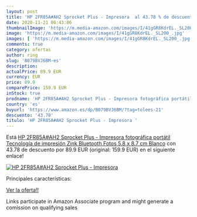 ```yaml
---
layout: post
title: 'HP 2FR85A#AH2 Sprocket Plus - Impresora  al 43.78 % de descuento'
date: 2020-11-21 06:43:06
thumbnailImage: 'https://m.media-amazon.com/images/I/41gGR8KdrEL._SL200_.jpg'
image: 'https://m.media-amazon.com/images/I/41gGR8KdrEL._SL200_.jpg'
images: [ 'https://m.media-amazon.com/images/I/41gGR8KdrEL._SL200_.jpg' ]
comments: true
category: ofertas
author: ring
slug: 'B079BVJ6BM-es'
description:
actualPrice: 89.9 EUR
currency: EUR
price: 89.9
comparePrice: 159.9 EUR
inStock: true
prodname: 'HP 2FR85A#AH2 Sprocket Plus - Impresora fotográfica portátil  Tecnología de impresión Zink  Bluetooth  Fotos 5.8 x 8.7 cm  Blanco'
country: 'es'
buyurl: 'https://www.amazon.es/dp/B079BVJ6BM/?tag=tolees-21'
descuento: '43.78'
titulo: 'HP 2FR85A#AH2 Sprocket Plus - Impresora '
---
```


Está [HP 2FR85A#AH2 Sprocket Plus - Impresora fotográfica portátil  Tecnología de impresión Zink  Bluetooth  Fotos 5.8 x 8.7 cm  Blanco](https://www.amazon.es/dp/B079BVJ6BM/?tag=tolees-21) con 43.78 de descuento por 89.9 EUR (original: 159.9 EUR) en el siguiente enlace!

[![HP 2FR85A#AH2 Sprocket Plus - Impresora ](https://m.media-amazon.com/images/I/41gGR8KdrEL._SL200_.jpg)](https://www.amazon.es/dp/B079BVJ6BM/?tag=tolees-21)

Principales características:


[Ver la oferta!!](https://www.amazon.es/dp/B079BVJ6BM/?tag=tolees-21)

Links participate in Amazon Associate program and might generate a comission on qualifying sales


